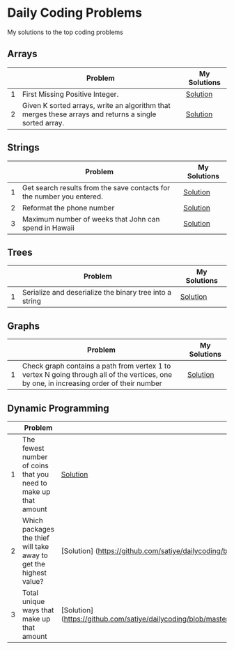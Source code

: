 # Daily Coding Problems
My solutions to the top coding problems

## Arrays
| |Problem|My Solutions |
|---|---|---|
|1|First Missing Positive Integer.|[Solution](https://github.com/satiye/dailycoding/blob/master/src/arrays/FirstMissingPositiveInteger.java)|
|2|Given K sorted arrays, write an algorithm that merges these arrays and returns a single sorted array.|[Solution](https://github.com/satiye/dailycoding/blob/master/src/arrays/MergeKSortedArrays.java)|

## Strings
| |Problem|My Solutions |
|---|---|---|
|1|Get search results from the save contacts for the number you entered.|[Solution](https://github.com/satiye/dailycoding/blob/master/src/strings/SortedContactSearch.java)|
|2|Reformat the phone number|[Solution](https://github.com/satiye/dailycoding/blob/master/src/strings/ReformatPhoneNumber.java)|
|3|Maximum number of weeks that John can spend in Hawaii|[Solution](https://github.com/satiye/dailycoding/blob/master/src/strings/CountHolidayWeeks.java)|

## Trees
| |Problem|My Solutions |
|---|---|---|
|1|Serialize and deserialize the binary tree into a string |[Solution](https://github.com/satiye/dailycoding/blob/master/src/trees/SerializeDeserializeBinaryTree.java)|

## Graphs
| |Problem|My Solutions |
|---|---|---|
|1|Check graph contains a path from vertex 1 to vertex N going through all of the vertices, one by one, in increasing order of their number |[Solution](https://github.com/satiye/dailycoding/blob/master/src/graphs/CheckOrderedPathExistence.java)|

## Dynamic Programming
| |Problem|My Solutions |
|---|---|---|
|1|The fewest number of coins that you need to make up that amount |[Solution](https://github.com/satiye/dailycoding/blob/master/src/dynamicprogramming/FewestCoinsToMakeChange.java)|
|2|Which packages the thief will take away to get the highest value? |[Solution] (https://github.com/satiye/dailycoding/blob/master/src/dynamicprogramming/ZeroOneKnapsack.java)|
|3|Total unique ways that make up that amount |[Solution] (https://github.com/satiye/dailycoding/blob/master/src/dynamicprogramming/TotalUniqueWaysToMakeChange.java)|
